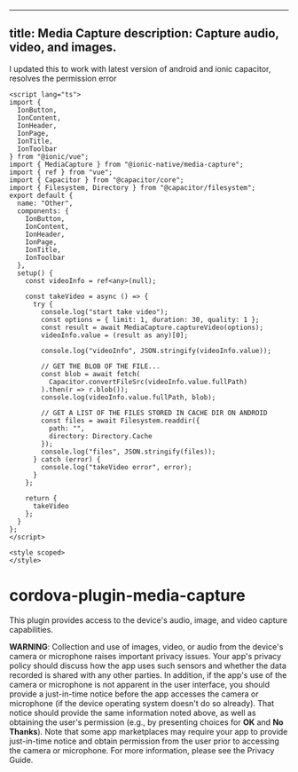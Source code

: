 
---
title: Media Capture
description: Capture audio, video, and images.
---
<!--
# license: Licensed to the Apache Software Foundation (ASF) under one
#         or more contributor license agreements.  See the NOTICE file
#         distributed with this work for additional information
#         regarding copyright ownership.  The ASF licenses this file
#         to you under the Apache License, Version 2.0 (the
#         "License"); you may not use this file except in compliance
#         with the License.  You may obtain a copy of the License at
#
#           http://www.apache.org/licenses/LICENSE-2.0
#
#         Unless required by applicable law or agreed to in writing,
#         software distributed under the License is distributed on an
#         "AS IS" BASIS, WITHOUT WARRANTIES OR CONDITIONS OF ANY
#         KIND, either express or implied.  See the License for the
#         specific language governing permissions and limitations
#         under the License.
-->

I updated this to work with latest version of android and ionic capacitor, resolves the permission error

```
<script lang="ts">
import {
  IonButton,
  IonContent,
  IonHeader,
  IonPage,
  IonTitle,
  IonToolbar
} from "@ionic/vue";
import { MediaCapture } from "@ionic-native/media-capture";
import { ref } from "vue";
import { Capacitor } from "@capacitor/core";
import { Filesystem, Directory } from "@capacitor/filesystem";
export default {
  name: "Other",
  components: {
    IonButton,
    IonContent,
    IonHeader,
    IonPage,
    IonTitle,
    IonToolbar
  },
  setup() {
    const videoInfo = ref<any>(null);

    const takeVideo = async () => {
      try {
        console.log("start take video");
        const options = { limit: 1, duration: 30, quality: 1 };
        const result = await MediaCapture.captureVideo(options);
        videoInfo.value = (result as any)[0];

        console.log("videoInfo", JSON.stringify(videoInfo.value));

        // GET THE BLOB OF THE FILE...
        const blob = await fetch(
          Capacitor.convertFileSrc(videoInfo.value.fullPath)
        ).then(r => r.blob());
        console.log(videoInfo.value.fullPath, blob);

        // GET A LIST OF THE FILES STORED IN CACHE DIR ON ANDROID
        const files = await Filesystem.readdir({
          path: "",
          directory: Directory.Cache
        });
        console.log("files", JSON.stringify(files));
      } catch (error) {
        console.log("takeVideo error", error);
      }
    };

    return {
      takeVideo
    };
  }
};
</script>

<style scoped>
</style>
```


# cordova-plugin-media-capture

This plugin provides access to the device's audio, image, and video capture capabilities.

__WARNING__: Collection and use of images, video, or
audio from the device's camera or microphone raises important privacy
issues.  Your app's privacy policy should discuss how the app uses
such sensors and whether the data recorded is shared with any other
parties.  In addition, if the app's use of the camera or microphone is
not apparent in the user interface, you should provide a just-in-time
notice before the app accesses the camera or microphone (if the
device operating system doesn't do so already). That notice should
provide the same information noted above, as well as obtaining the
user's permission (e.g., by presenting choices for __OK__ and __No
Thanks__).  Note that some app marketplaces may require your app to
provide just-in-time notice and obtain permission from the user prior
to accessing the camera or microphone.  For more information, please
see the Privacy Guide.

